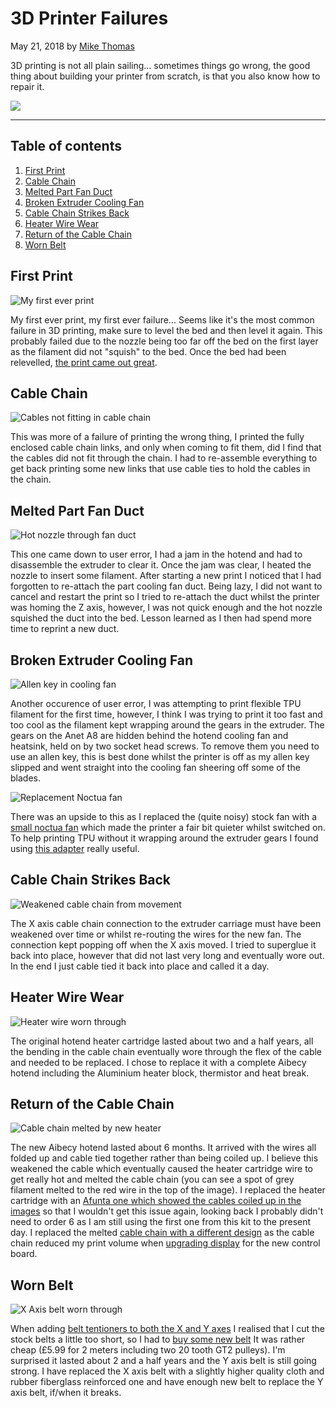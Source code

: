 # 3D Printer Failures

May 21, 2018 by [Mike Thomas](https://github.com/mikepthomas)

3D printing is not all plain sailing... sometimes things go wrong, the good thing about building your printer from scratch, is that you also know how to repair it.

![](https://github.com/mikepthomas/mikepthomas.github.io/raw/develop/src/img/printer-failures/printer-failures-hero.jpg)

---

## Table of contents

1. [First Print](#first-print)
1. [Cable Chain](#cable-chain)
1. [Melted Part Fan Duct](#melted-part-fan-duct)
1. [Broken Extruder Cooling Fan](#broken-extruder-cooling-fan)
1. [Cable Chain Strikes Back](#cable-chain-strikes-back)
1. [Heater Wire Wear](#heater-wire-wear)
1. [Return of the Cable Chain](#return-of-the-cable-chain)
1. [Worn Belt](#worn-belt)

## First Print

![My first ever print](https://github.com/mikepthomas/mikepthomas.github.io/raw/develop/src/img/printer-failures/first-print.jpg)

My first ever print, my first ever failure... Seems like it's the most common failure in 3D printing, make sure to level the bed and then level it again. This probably failed due to the nozzle being too far off the bed on the first layer as the filament did not "squish" to the bed. Once the bed had been relevelled, [the print came out great](printer.md#finished).

## Cable Chain

![Cables not fitting in cable chain](https://github.com/mikepthomas/mikepthomas.github.io/raw/develop/src/img/printer-failures/cable-chain.jpg)

This was more of a failure of printing the wrong thing, I printed the fully enclosed cable chain links, and only when coming to fit them, did I find that the cables did not fit through the chain. I had to re-assemble everything to get back printing some new links that use cable ties to hold the cables in the chain.

## Melted Part Fan Duct

![Hot nozzle through fan duct](https://github.com/mikepthomas/mikepthomas.github.io/raw/develop/src/img/printer-failures/fan-duct-melted.jpg)

This one came down to user error, I had a jam in the hotend and had to disassemble the extruder to clear it. Once the jam was clear, I heated the nozzle to insert some filament. After starting a new print I noticed that I had forgotten to re-attach the part cooling fan duct. Being lazy, I did not want to cancel and restart the print so I tried to re-attach the duct whilst the printer was homing the Z axis, however, I was not quick enough and the hot nozzle squished the duct into the bed. Lesson learned as I then had spend more time to reprint a new duct.

## Broken Extruder Cooling Fan

![Allen key in cooling fan](https://github.com/mikepthomas/mikepthomas.github.io/raw/develop/src/img/printer-failures/cooling-fan-broken.jpg)

Another occurence of user error, I was attempting to print flexible TPU filament for the first time, however, I think I was trying to print it too fast and too cool as the filament kept wrapping around the gears in the extruder. The gears on the Anet A8 are hidden behind the hotend cooling fan and heatsink, held on by two socket head screws. To remove them you need to use an allen key, this is best done whilst the printer is off as my allen key slipped and went straight into the cooling fan sheering off some of the blades.

![Replacement Noctua fan](https://github.com/mikepthomas/mikepthomas.github.io/raw/develop/src/img/printer-failures/cooling-fan-noctua.jpg)

There was an upside to this as I replaced the (quite noisy) stock fan with a [small noctua fan](https://www.amazon.co.uk/gp/product/B009NQLT0M) which made the printer a fair bit quieter whilst switched on. To help printing TPU without it wrapping around the extruder gears I found using [this adapter](printer-printed-upgrades.md#flex-filament-and-easy-filament-change-adapter-for-anet-a8) really useful.

## Cable Chain Strikes Back

![Weakened cable chain from movement](https://github.com/mikepthomas/mikepthomas.github.io/raw/develop/src/img/printer-failures/cable-chain-weakened.jpg)

The X axis cable chain connection to the extruder carriage must have been weakened over time or whilst re-routing the wires for the new fan. The connection kept popping off when the X axis moved. I tried to superglue it back into place, however that did not last very long and eventually wore out. In the end I just cable tied it back into place and called it a day.

## Heater Wire Wear

![Heater wire worn through](https://github.com/mikepthomas/mikepthomas.github.io/raw/develop/src/img/printer-failures/heater-wire-wear.jpg)

The original hotend heater cartridge lasted about two and a half years, all the bending in the cable chain eventually wore through the flex of the cable and needed to be replaced. I chose to replace it with a complete Aibecy hotend including the Aluminium heater block, thermistor and heat break.

## Return of the Cable Chain

![Cable chain melted by new heater](https://github.com/mikepthomas/mikepthomas.github.io/raw/develop/src/img/printer-failures/cable-chain-melted.jpg)

The new Aibecy hotend lasted about 6 months. It arrived with the wires all folded up and cable tied together rather than being coiled up. I believe this weakened the cable which eventually caused the heater cartridge wire to get really hot and melted the cable chain (you can see a spot of grey filament melted to the red wire in the top of the image). I replaced the heater cartridge with an [Afunta one which showed the cables coiled up in the images](https://www.amazon.co.uk/gp/product/B07J43HFLK) so that I wouldn't get this issue again, looking back I probably didn't need to order 6 as I am still using the first one from this kit to the present day.
I replaced the melted [cable chain with a different design](printer-printed-upgrades.md#anet-a8-x-axis-cable-chain-with-z-end-stop) as the cable chain reduced my print volume when [upgrading display](printer-hardware-upgrades.md#tft24-mount) for the new control board.

## Worn Belt

![X Axis belt worn through](https://github.com/mikepthomas/mikepthomas.github.io/raw/develop/src/img/printer-failures/worn-belt.jpg)

When adding [belt tentioners to both the X and Y axes](printer-printed-upgrades.md#motion-upgrades) I realised that I cut the stock belts a little too short, so I had to [buy some new belt](https://www.amazon.co.uk/gp/product/B0719S15FN) It was rather cheap (£5.99 for 2 meters including two 20 tooth GT2 pulleys). I'm surprised it lasted about 2 and a half years and the Y axis belt is still going strong. I have replaced the X axis belt with a slightly higher quality cloth and rubber fiberglass reinforced one and have enough new belt to replace the Y axis belt, if/when it breaks.
